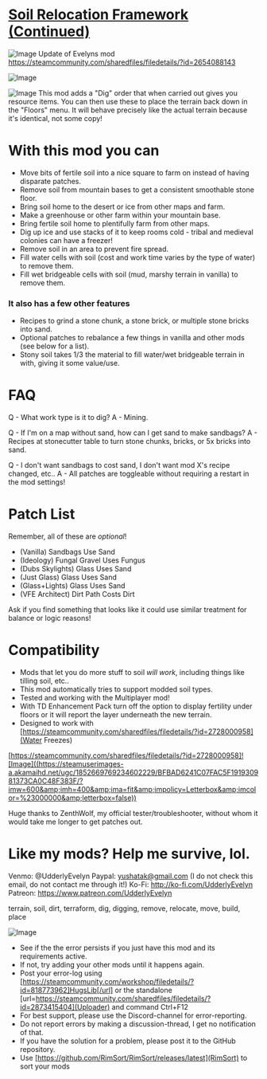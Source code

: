 # [Soil Relocation Framework (Continued)]()

![Image](https://i.imgur.com/buuPQel.png)
Update of Evelyns mod https://steamcommunity.com/sharedfiles/filedetails/?id=2654088143

![Image](https://i.imgur.com/pufA0kM.png)
	
![Image](https://i.imgur.com/Z4GOv8H.png)
This mod adds a "Dig" order that when carried out gives you resource items. You can then use these to place the terrain back down in the "Floors" menu. It will behave precisely like the actual terrain because it's identical, not some copy!

# With this mod you can



- Move bits of fertile soil into a nice square to farm on instead of having disparate patches.
- Remove soil from mountain bases to get a consistent smoothable stone floor.
- Bring soil home to the desert or ice from other maps and farm.
- Make a greenhouse or other farm within your mountain base.
- Bring fertile soil home to plentifully farm from other maps.
- Dig up ice and use stacks of it to keep rooms cold - tribal and medieval colonies can have a freezer!
- Remove soil in an area to prevent fire spread.
- Fill water cells with soil (cost and work time varies by the type of water) to remove them.
- Fill wet bridgeable cells with soil (mud, marshy terrain in vanilla) to remove them.
### It also has a few other features

- Recipes to grind a stone chunk, a stone brick, or multiple stone bricks into sand.
- Optional patches to rebalance a few things in vanilla and other mods (see below for a list).
- Stony soil takes 1/3 the material to fill water/wet bridgeable terrain in with, giving it some value/use.



# FAQ

Q - What work type is it to dig?
A - Mining.

Q - If I'm on a map without sand, how can I get sand to make sandbags?
A - Recipes at stonecutter table to turn stone chunks, bricks, or 5x bricks into sand.

Q - I don't want sandbags to cost sand, I don't want mod X's recipe changed, etc..
A - All patches are toggleable without requiring a restart in the mod settings!

# Patch List

Remember, all of these are *optional*!


- (Vanilla) Sandbags Use Sand
- (Ideology) Fungal Gravel Uses Fungus
- (Dubs Skylights) Glass Uses Sand
- (Just Glass) Glass Uses Sand
- (Glass+Lights) Glass Uses Sand
- (VFE Architect) Dirt Path Costs Dirt


Ask if you find something that looks like it could use similar treatment for balance or logic reasons!

# Compatibility



- Mods that let you do more stuff to soil *will work*, including things like tilling soil, etc..
- This mod automatically tries to support modded soil types.
- Tested and working with the Multiplayer mod!
- With TD Enhancement Pack turn off the option to display fertility under floors or it will report the layer underneath the new terrain.
- Designed to work with [https://steamcommunity.com/sharedfiles/filedetails/?id=2728000958](Water Freezes)


[https://steamcommunity.com/sharedfiles/filedetails/?id=2728000958]![Image]((https://steamuserimages-a.akamaihd.net/ugc/1852669769234602229/BFBAD6241C07FAC5F191930981373CA0C48F383F/?imw=600&amp;imh=400&amp;ima=fit&amp;impolicy=Letterbox&amp;imcolor=%23000000&amp;letterbox=false))

Huge thanks to ZenthWolf, my official tester/troubleshooter, without whom it would take me longer to get patches out.

# Like my mods? Help me survive, lol.

Venmo: @UdderlyEvelyn
Paypal: yushatak@gmail.com (I do not check this email, do not contact me through it!)
Ko-Fi: http://ko-fi.com/UdderlyEvelyn
Patreon: https://www.patreon.com/UdderlyEvelyn

terrain, soil, dirt, terraform, dig, digging, remove, relocate, move, build, place

![Image](https://i.imgur.com/PwoNOj4.png)


-  See if the the error persists if you just have this mod and its requirements active.
-  If not, try adding your other mods until it happens again.
-  Post your error-log using [https://steamcommunity.com/workshop/filedetails/?id=818773962]HugsLib[/url] or the standalone [url=https://steamcommunity.com/sharedfiles/filedetails/?id=2873415404](Uploader) and command Ctrl+F12
-  For best support, please use the Discord-channel for error-reporting.
-  Do not report errors by making a discussion-thread, I get no notification of that.
-  If you have the solution for a problem, please post it to the GitHub repository.
-  Use [https://github.com/RimSort/RimSort/releases/latest](RimSort) to sort your mods


